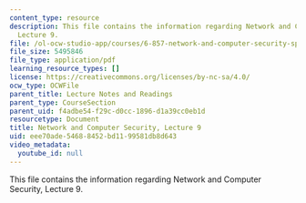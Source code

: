 ```yaml
---
content_type: resource
description: This file contains the information regarding Network and Computer Security,
  Lecture 9.
file: /ol-ocw-studio-app/courses/6-857-network-and-computer-security-spring-2014/eee70ade54688452bd1199581db8d643_MIT6_857S14_Lec09.pdf
file_size: 5495846
file_type: application/pdf
learning_resource_types: []
license: https://creativecommons.org/licenses/by-nc-sa/4.0/
ocw_type: OCWFile
parent_title: Lecture Notes and Readings
parent_type: CourseSection
parent_uid: f4adbe54-f29c-d0cc-1896-d1a39cc0eb1d
resourcetype: Document
title: Network and Computer Security, Lecture 9
uid: eee70ade-5468-8452-bd11-99581db8d643
video_metadata:
  youtube_id: null
---
```

This file contains the information regarding Network and Computer Security, Lecture 9.